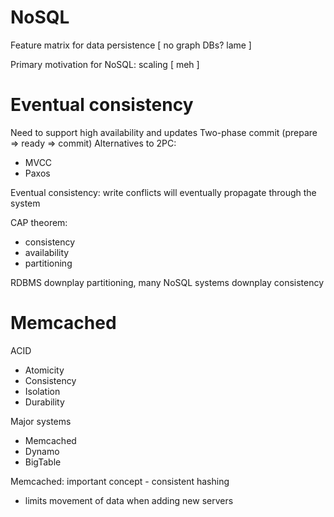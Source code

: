 # NoSQL
Feature matrix for data persistence
[ no graph DBs? lame ]

Primary motivation for NoSQL: scaling
[ meh ]

# Eventual consistency
Need to support high availability and updates
Two-phase commit (prepare => ready => commit)
Alternatives to 2PC: 
* MVCC
* Paxos

Eventual consistency: write conflicts will eventually propagate through the system

CAP theorem:
* consistency
* availability
* partitioning

RDBMS downplay partitioning, many NoSQL systems downplay consistency

# Memcached
ACID
* Atomicity
* Consistency
* Isolation
* Durability

Major systems
* Memcached
* Dynamo
* BigTable

Memcached: important concept - consistent hashing
* limits movement of data when adding new servers
